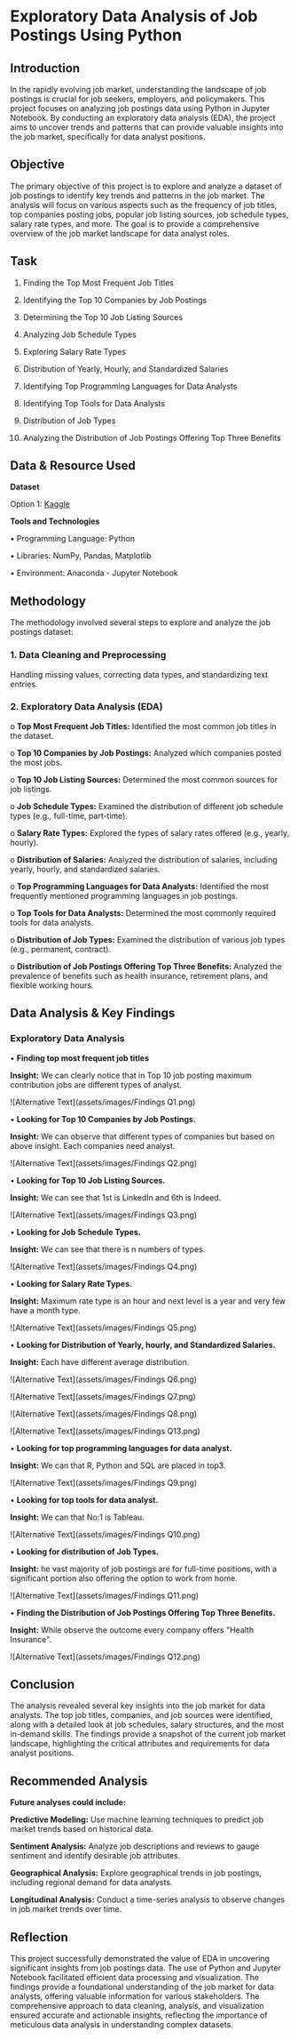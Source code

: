 # Exploratory Data Analysis of Job Postings Using Python

## Introduction
In the rapidly evolving job market, understanding the landscape of job postings is crucial for job seekers, employers, and policymakers. This project focuses on analyzing job postings data using Python in Jupyter Notebook. By conducting an exploratory data analysis (EDA), the project aims to uncover trends and patterns that can provide valuable insights into the job market, specifically for data analyst positions.
## Objective
The primary objective of this project is to explore and analyze a dataset of job postings to identify key trends and patterns in the job market. The analysis will focus on various aspects such as the frequency of job titles, top companies posting jobs, popular job listing sources, job schedule types, salary rate types, and more. The goal is to provide a comprehensive overview of the job market landscape for data analyst roles.
## Task
1. Finding the Top Most Frequent Job Titles

2. Identifying the Top 10 Companies by Job Postings

3. Determining the Top 10 Job Listing Sources

4. Analyzing Job Schedule Types

5. Exploring Salary Rate Types

6. Distribution of Yearly, Hourly, and Standardized Salaries

7. Identifying Top Programming Languages for Data Analysts

8. Identifying Top Tools for Data Analysts

9. Distribution of Job Types

10. Analyzing the Distribution of Job Postings Offering Top Three Benefits
## Data & Resource Used

**Dataset**

Option 1: [Kaggle](https://www.kaggle.com/datasets?fileType=csv)

**Tools and Technologies** 

•	Programming Language: Python

•	Libraries: NumPy, Pandas, Matplotlib

•	Environment: Anaconda - Jupyter Notebook

## Methodology

The methodology involved several steps to explore and analyze the job postings dataset:

### 1. Data Cleaning and Preprocessing

Handling missing values, correcting data types, and standardizing text entries.
### 2. Exploratory Data Analysis (EDA)

o **Top Most Frequent Job Titles:** Identified the most common job titles in the dataset.

o **Top 10 Companies by Job Postings:** Analyzed which companies posted the most jobs.

o **Top 10 Job Listing Sources:** Determined the most common sources for job listings.

o **Job Schedule Types:** Examined the distribution of different job schedule types (e.g., full-time, part-time).

o **Salary Rate Types:** Explored the types of salary rates offered (e.g., yearly, hourly).

o **Distribution of Salaries:** Analyzed the distribution of salaries, including yearly, hourly, and standardized salaries.

o **Top Programming Languages for Data Analysts:** Identified the most frequently mentioned programming languages in job postings.

o **Top Tools for Data Analysts:** Determined the most commonly required tools for data analysts.

o **Distribution of Job Types:** Examined the distribution of various job types (e.g., permanent, contract).

o **Distribution of Job Postings Offering Top Three Benefits:** Analyzed the prevalence of benefits such as health insurance, retirement plans, and flexible working hours.

## Data Analysis & Key Findings
### Exploratory Data Analysis
• **Finding top most frequent job titles**

**Insight:** We can clearly notice that in Top 10 job posting maximum contribution jobs are different types of analyst. 

![Alternative Text](assets/images/Findings Q1.png)

• **Looking for Top 10 Companies by Job Postings.**   

**Insight:** We can observe that different types of companies but based on above insight. Each companies need analyst.

![Alternative Text](assets/images/Findings Q2.png)  

• **Looking for Top 10 Job Listing Sources.**   

**Insight:** We can see that 1st is LinkedIn and 6th is Indeed.

![Alternative Text](assets/images/Findings Q3.png)  

• **Looking for Job Schedule Types.**   

**Insight:** We can see that there is n numbers of types.
		
![Alternative Text](assets/images/Findings Q4.png) 

• **Looking for Salary Rate Types.**   

**Insight:** Maximum rate type is an hour and next level is a year and very few have a month type.

![Alternative Text](assets/images/Findings Q5.png)

• **Looking for Distribution of Yearly, hourly, and Standardized Salaries.**   

**Insight:** Each have different average distribution. 

![Alternative Text](assets/images/Findings Q6.png) 

![Alternative Text](assets/images/Findings Q7.png) 

![Alternative Text](assets/images/Findings Q8.png) 

![Alternative Text](assets/images/Findings Q13.png)

• **Looking for top programming languages for data analyst.**   

**Insight:** We can that R, Python and SQL are placed in top3.

![Alternative Text](assets/images/Findings Q9.png)  

• **Looking for top tools for data analyst.**   

**Insight:** We can that No:1 is Tableau.

![Alternative Text](assets/images/Findings Q10.png)

• **Looking for distribution of Job Types.**   

**Insight:** he vast majority of job postings are for full-time positions, with a significant portion also offering the option to work from home.

![Alternative Text](assets/images/Findings Q11.png)

• **Finding the Distribution of Job Postings Offering Top Three Benefits.**   

**Insight:** While observe the outcome every company offers "Health Insurance".

![Alternative Text](assets/images/Findings Q12.png) 

## Conclusion
The analysis revealed several key insights into the job market for data analysts. The top job titles, companies, and job sources were identified, along with a detailed look at job schedules, salary structures, and the most in-demand skills. The findings provide a snapshot of the current job market landscape, highlighting the critical attributes and requirements for data analyst positions.
## Recommended Analysis
**Future analyses could include:**

**Predictive Modeling:** Use machine learning techniques to predict job market trends based on historical data.

**Sentiment Analysis:** Analyze job descriptions and reviews to gauge sentiment and identify desirable job attributes.

**Geographical Analysis:** Explore geographical trends in job postings, including regional demand for data analysts.

**Longitudinal Analysis:** Conduct a time-series analysis to observe changes in job market trends over time.	
## Reflection
This project successfully demonstrated the value of EDA in uncovering significant insights from job postings data. The use of Python and Jupyter Notebook facilitated efficient data processing and visualization. The findings provide a foundational understanding of the job market for data analysts, offering valuable information for various stakeholders. The comprehensive approach to data cleaning, analysis, and visualization ensured accurate and actionable insights, reflecting the importance of meticulous data analysis in understanding complex datasets.	
